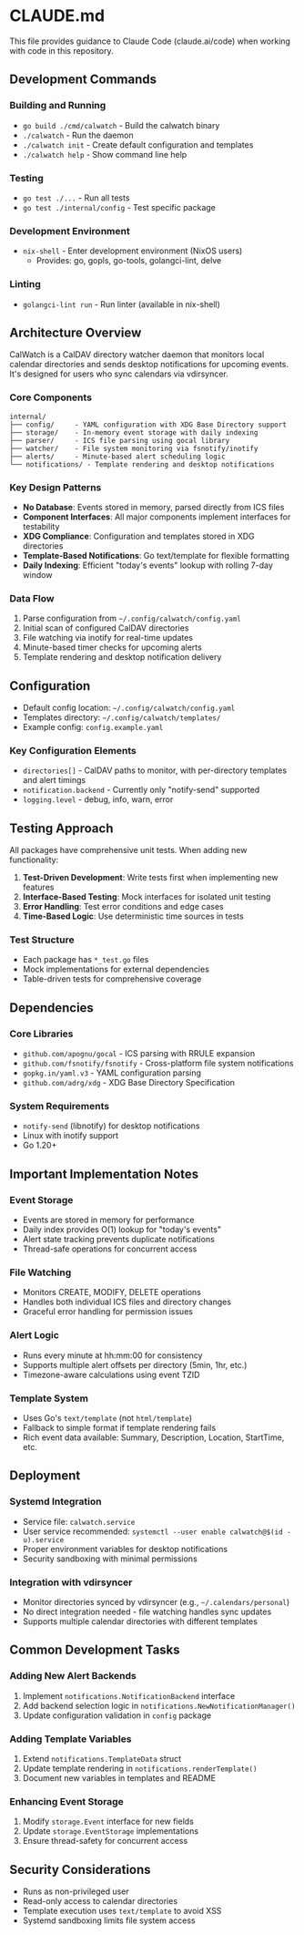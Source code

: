 # CLAUDE.md

This file provides guidance to Claude Code (claude.ai/code) when working with code in this repository.

## Development Commands

### Building and Running
- `go build ./cmd/calwatch` - Build the calwatch binary
- `./calwatch` - Run the daemon
- `./calwatch init` - Create default configuration and templates
- `./calwatch help` - Show command line help

### Testing
- `go test ./...` - Run all tests
- `go test ./internal/config` - Test specific package

### Development Environment
- `nix-shell` - Enter development environment (NixOS users)
  - Provides: go, gopls, go-tools, golangci-lint, delve

### Linting
- `golangci-lint run` - Run linter (available in nix-shell)

## Architecture Overview

CalWatch is a CalDAV directory watcher daemon that monitors local calendar directories and sends desktop notifications for upcoming events. It's designed for users who sync calendars via vdirsyncer.

### Core Components

```
internal/
├── config/     - YAML configuration with XDG Base Directory support
├── storage/    - In-memory event storage with daily indexing  
├── parser/     - ICS file parsing using gocal library
├── watcher/    - File system monitoring via fsnotify/inotify
├── alerts/     - Minute-based alert scheduling logic
└── notifications/ - Template rendering and desktop notifications
```

### Key Design Patterns

- **No Database**: Events stored in memory, parsed directly from ICS files
- **Component Interfaces**: All major components implement interfaces for testability
- **XDG Compliance**: Configuration and templates stored in XDG directories
- **Template-Based Notifications**: Go text/template for flexible formatting
- **Daily Indexing**: Efficient "today's events" lookup with rolling 7-day window

### Data Flow
1. Parse configuration from `~/.config/calwatch/config.yaml`
2. Initial scan of configured CalDAV directories
3. File watching via inotify for real-time updates
4. Minute-based timer checks for upcoming alerts
5. Template rendering and desktop notification delivery

## Configuration

- Default config location: `~/.config/calwatch/config.yaml`
- Templates directory: `~/.config/calwatch/templates/`
- Example config: `config.example.yaml`

### Key Configuration Elements
- `directories[]` - CalDAV paths to monitor, with per-directory templates and alert timings
- `notification.backend` - Currently only "notify-send" supported
- `logging.level` - debug, info, warn, error

## Testing Approach

All packages have comprehensive unit tests. When adding new functionality:

1. **Test-Driven Development**: Write tests first when implementing new features
2. **Interface-Based Testing**: Mock interfaces for isolated unit testing
3. **Error Handling**: Test error conditions and edge cases
4. **Time-Based Logic**: Use deterministic time sources in tests

### Test Structure
- Each package has `*_test.go` files
- Mock implementations for external dependencies
- Table-driven tests for comprehensive coverage

## Dependencies

### Core Libraries
- `github.com/apognu/gocal` - ICS parsing with RRULE expansion
- `github.com/fsnotify/fsnotify` - Cross-platform file system notifications
- `gopkg.in/yaml.v3` - YAML configuration parsing  
- `github.com/adrg/xdg` - XDG Base Directory Specification

### System Requirements
- `notify-send` (libnotify) for desktop notifications
- Linux with inotify support
- Go 1.20+

## Important Implementation Notes

### Event Storage
- Events are stored in memory for performance
- Daily index provides O(1) lookup for "today's events"
- Alert state tracking prevents duplicate notifications
- Thread-safe operations for concurrent access

### File Watching
- Monitors CREATE, MODIFY, DELETE operations
- Handles both individual ICS files and directory changes
- Graceful error handling for permission issues

### Alert Logic
- Runs every minute at hh:mm:00 for consistency
- Supports multiple alert offsets per directory (5min, 1hr, etc.)
- Timezone-aware calculations using event TZID

### Template System
- Uses Go's `text/template` (not `html/template`)
- Fallback to simple format if template rendering fails
- Rich event data available: Summary, Description, Location, StartTime, etc.

## Deployment

### Systemd Integration
- Service file: `calwatch.service`
- User service recommended: `systemctl --user enable calwatch@$(id -u).service`
- Proper environment variables for desktop notifications
- Security sandboxing with minimal permissions

### Integration with vdirsyncer
- Monitor directories synced by vdirsyncer (e.g., `~/.calendars/personal`)
- No direct integration needed - file watching handles sync updates
- Supports multiple calendar directories with different templates

## Common Development Tasks

### Adding New Alert Backends
1. Implement `notifications.NotificationBackend` interface
2. Add backend selection logic in `notifications.NewNotificationManager()`
3. Update configuration validation in `config` package

### Adding Template Variables
1. Extend `notifications.TemplateData` struct
2. Update template rendering in `notifications.renderTemplate()`
3. Document new variables in templates and README

### Enhancing Event Storage
1. Modify `storage.Event` interface for new fields
2. Update `storage.EventStorage` implementations
3. Ensure thread-safety for concurrent access

## Security Considerations

- Runs as non-privileged user
- Read-only access to calendar directories
- Template execution uses `text/template` to avoid XSS
- Systemd sandboxing limits file system access